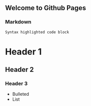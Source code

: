 ## Welcome to Github Pages

### Markdown

```markdown
Syntax highlighted code block
```

# Header 1
## Header 2
### Header 3

- Bulleted
- List
